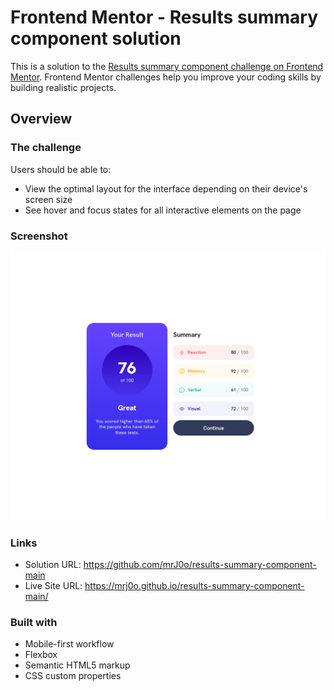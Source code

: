 # Frontend Mentor - Results summary component solution

This is a solution to the [Results summary component challenge on Frontend Mentor](https://www.frontendmentor.io/challenges/results-summary-component-CE_K6s0maV). Frontend Mentor challenges help you improve your coding skills by building realistic projects. 

## Overview

### The challenge

Users should be able to:

- View the optimal layout for the interface depending on their device's screen size
- See hover and focus states for all interactive elements on the page

### Screenshot

![](design/screenshot.jpg)

### Links

- Solution URL: https://github.com/mrJ0o/results-summary-component-main
- Live Site URL: https://mrj0o.github.io/results-summary-component-main/

### Built with

- Mobile-first workflow
- Flexbox
- Semantic HTML5 markup
- CSS custom properties

